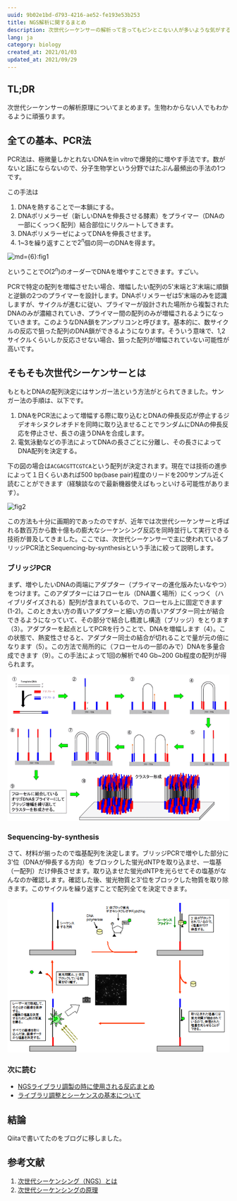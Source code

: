 ```yaml
---
uuid: 9b02e1bd-d793-4216-ae52-fe193e53b253
title: NGS解析に関するまとめ
description: 次世代シーケンサーの解析って言ってもピンとこない人が多いような気がするので、知識の整理も兼ねてその辺から軽く書いていこうと思います。生物わかんない人にわかるように頑張ろうと思います。
lang: ja
category: biology
created_at: 2021/01/03
updated_at: 2021/09/29
---
```


## TL;DR

次世代シーケンサーの解析原理についてまとめます。生物わからない人でもわかるように頑張ります。

## 全ての基本、PCR法

PCR法は、極微量しかとれないDNAをin vitroで爆発的に増やす手法です。数がないと話にならないので、分子生物学という分野ではたぶん最頻出の手法の1つです。

この手法は
1. DNAを熱することで一本鎖にする。
2. DNAポリメラーゼ（新しいDNAを伸長させる酵素）をプライマー（DNAの一部にくっつく配列）結合部位にリクルートしてきます。
3. DNAポリメラーゼによってDNAを伸長させます。
4. 1~3を繰り返すことで$2^n$個の同一のDNAを得ます。


![md={6}:fig1](/public/images/ngs_matome/500px-PCR.png)

ということで$O(2^n)$のオーダーでDNAを増やすことできます。すごい。

PCRで特定の配列を増幅させたい場合、増幅したい配列の5'末端と3'末端に順鎖と逆鎖の2つのプライマーを設計します。DNAポリメラーゼは5'末端のみを認識しますが、サイクルが進むに従い、プライマーが設計された場所から複製されたDNAのみが濃縮されていき、プライマー間の配列のみが増幅されるようになっていきます。このようなDNA鎖をアンプリコンと呼びます。基本的に、数サイクルの反応で狙った配列のDNA鎖ができるようになります。そういう意味で、1,2サイクルくらいしか反応させない場合、狙った配列が増幅されていない可能性が高いです。

## そもそも次世代シーケンサーとは

もともとDNAの配列決定にはサンガー法という方法がとられてきました。サンガー法の手順は、以下です。

1. DNAをPCR法によって増幅する際に取り込むとDNAの伸長反応が停止するジデオキシヌクレオチドを同時に取り込ませることでランダムにDNAの伸長反応を停止させ、長さの違うDNAを合成します。
2. 電気泳動などの手法によってDNAの長さごとに分離し、その長さによってDNA配列を決定する。

下の図の場合は`ACGACGTTCGTCA`という配列が決定されます。現在では技術の進歩によって１日くらいあれば500 bp(base pair)程度のリードを200サンプル近く読むことができます（経験談なので最新機器使えばもっといける可能性があります）。


![fig2](https://www.cosmobio.co.jp/support/technology/image/APB_NGS_Sanger_Sequencing_Illustration.png)

この方法も十分に画期的であったのですが、近年では次世代シーケンサーと呼ばれる数百万から数十億もの膨大なシーケンシング反応を同時並行して実行できる技術が普及してきました。ここでは、次世代シーケンサーで主に使われているブリッジPCR法とSequencing-by-synthesisという手法に絞って説明します。

### ブリッジPCR

まず、増やしたいDNAの両端にアダプター（プライマーの進化版みたいなやつ）をつけます。このアダプターにはフローセル（DNA置く場所）にくっつく（ハイブリダイズされる）配列が含まれているので、フローセル上に固定できます(1-2)。このとき太い方の青いアダプターと細い方の青いアダプター同士が結合できるようになっていて、その部分で結合し橋渡し構造（ブリッジ）をとります（3）。アダプターを起点としてPCRを行うことで、DNAを増幅します（4）。この状態で、熱変性させると、アダプター同士の結合が切れることで量が元の倍になります（5）。この方法で局所的に（フローセルの一部のみで）DNAを多量合成できます（9）。この手法によって1回の解析で40 Gb~200 Gb程度の配列が得られます。


![fig3](/images/ngs_matome/bridge-pcr.png)

### Sequencing-by-synthesis

さて、材料が揃ったので塩基配列を決定します。ブリッジPCRで増やした部分に3'位（DNAが伸長する方向）をブロックした蛍光dNTPを取り込ませ、一塩基（一配列）だけ伸長させます。取り込ませた蛍光dNTPを光らせてその塩基がなんなのか確認します。確認した後、蛍光物質と3'位をブロックした物質を取り除きます。このサイクルを繰り返すことで配列全てを決定できます。


![fig4](/images/ngs_matome/seqence-method.png)

### 次に読む

- [NGSライブラリ調製の時に使用される反応まとめ](https://illumination-k.dev/posts/biology/library_construction_reaction)
- [ライブラリ調整とシーケンスの基本について](https://illumination-k.dev/posts/biology/seq_summary)

## 結論

Qiitaで書いてたのをブログに移しました。


## 参考文献
1. [次世代シーケンシング（NGS）とは](https://www.cosmobio.co.jp/support/technology/a/next-generation-sequencing-introduction-apb.asp)
2. [次世代シーケンシングの原理](http://infobio.co.jp/?portfolio=%E6%AC%A1%E4%B8%96%E4%BB%A3dna%E3%82%B7%E3%83%BC%E3%82%B1%E3%83%B3%E3%82%B7%E3%83%B3%E3%82%B0%E3%81%AE%E5%8E%9F%E7%90%86)
